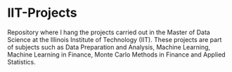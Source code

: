 # IIT-Projects
Repository where I hang the projects carried out in the Master of Data Science at the Illinois Institute of Technology (IIT).
These projects are part of subjects such as Data Preparation and Analysis, Machine Learning, Machine Learning in Finance, Monte Carlo Methods in Finance and Applied Statistics.  
